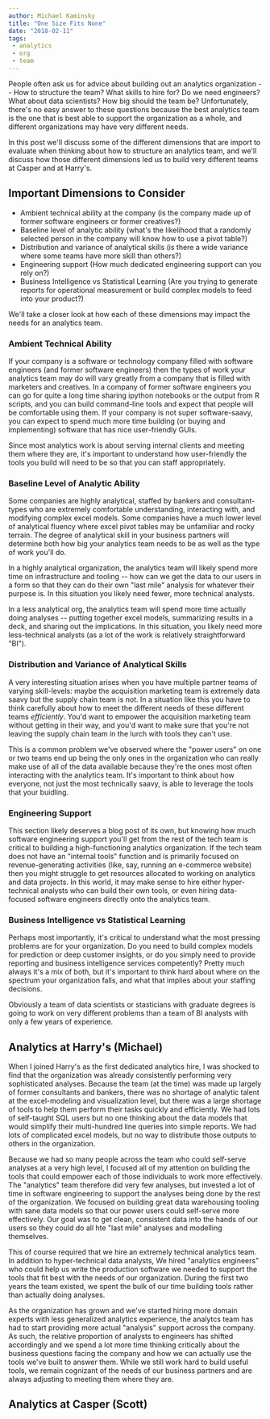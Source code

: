 ```yaml
---
author: Michael Kaminsky
title: "One Size Fits None"
date: "2018-02-11"
tags: 
 - analytics
 - org
 - team
---
```


People often ask us for advice about building out an analytics organization -- How to structure the team? What skills to hire for? Do we need engineers? What about data scientists? How big should the team be? Unfortunately, there's no easy answer to these questions because the best analytics team is the one that is best able to support the organization as a whole, and different organizations may have very different needs.

In this post we'll discuss some of the different dimensions that are import to evaluate when thinking about how to structure an analytics team, and we'll discuss how those different dimensions led us to build very different teams at Casper and at Harry's. 

## Important Dimensions to Consider
* Ambient technical ability at the company (is the company made up of former software engineers or former creatives?)
* Baseline level of analytic ability (what's the likelihood that a randomly selected person in the company will know how to use a pivot table?)
* Distribution and variance of analytical skills (is there a wide variance where some teams have more skill than others?)
* Engineering support (How much dedicated engineering support can you rely on?)
* Business Intelligence vs Statistical Learning (Are you trying to generate reports for operational measurement or build complex models to feed into your product?)

We'll take a closer look at how each of these dimensions may impact the needs for an analytics team.

### Ambient Technical Ability 
If your company is a software or technology company filled with software engineers (and former software engineers) then the types of work your analytics team may do will vary greatly from a company that is filled with marketers and creatives. In a company of former software engineers you can go for quite a long time sharing ipython notebooks or the output from R scripts, and you can build command-line tools and expect that people will be comfortable using them. If your company is not super software-saavy, you can expect to spend much more time building (or buying and implementing) software that has nice user-friendly GUIs. 

Since most analytics work is about serving internal clients and meeting them where they are, it's important to understand how user-friendly the tools you build will need to be so that you can staff appropriately.

### Baseline Level of Analytic Ability
Some companies are highly analytical, staffed by bankers and consultant-types who are extremely comfortable understanding, interacting with, and modifying complex excel models. Some companies have a much lower level of analytical fluency where excel pivot tables may be unfamiliar and rocky terrain. The degree of analytical skill in your business partners will determine both how big your analytics team needs to be as well as the type of work you'll do. 

In a highly analytical organization, the analytics team will likely spend more time on infrastructure and tooling -- how can we get the data to our users in a form so that they can do their own "last mile" analysis for whatever their purpose is. In this situation you likely need fewer, more technical analysts.

In a less analytical org, the analytics team will spend more time actually doing analyses -- putting together excel models, summarizing results in a deck, and sharing out the implications. In this situation, you likely need more less-technical analysts (as a lot of the work is relatively straightforward "BI").

### Distribution and Variance of Analytical Skills
A very interesting situation arises when you have multiple partner teams of varying skill-levels: maybe the acquisition marketing team is extremely data saavy but the supply chain team is not. In a situation like this you have to think carefully about how to meet the different needs of these different teams *efficiently*. You'd want to empower the acquisition marketing team without getting in their way, and you'd want to make sure that you're not leaving the supply chain team in the lurch with tools they can't use.

This is a common problem we've observed where the "power users" on one or two teams end up being the only ones in the organization who can really make use of all of the data available because they're the ones most often interacting with the analytics team. It's important to think about how everyone, not just the most technically saavy, is able to leverage the tools that your buidling.

### Engineering Support
This section likely deserves a blog post of its own, but knowing how much software engineering support you'll get from the rest of the tech team is critical to building a high-functioning analytics organization. If the tech team does not have an "internal tools" function and is primarily focused on revenue-generating activities (like, say, running an e-commerce website) then you might struggle to get resources allocated to working on analytics and data projects. In this world, it may make sense to hire either hyper-technical analysts who can build their own tools, or even hiring data-focused software engineers directly onto the analytics team.

### Business Intelligence vs Statistical Learning
Perhaps most importantly, it's critical to understand what the most pressing problems are for your organization. Do you need to build complex models for prediction or deep customer insights, or do you simply need to provide reporting and business intelligence services competently? Pretty much always it's a mix of both, but it's important to think hard about where on the spectrum your organization falls, and what that implies about your staffing decisions. 

Obviously a team of data scientists or stasticians with graduate degrees is going to work on very different problems than a team of BI analysts with only a few years of experience.

## Analytics at Harry's (Michael)
When I joined Harry's as the first dedicated analytics hire, I was shocked to find that the organization was already consistently performing very sophisticated analyses. Because the team (at the time) was made up largely of former consultants and bankers, there was no shortage of analytic talent at the excel-modeling and visualization level, but there was a large shortage of tools to help them perform their tasks quickly and efficiently. We had lots of self-taught SQL users but no one thinking about the data models that would simplify their multi-hundred line queries into simple reports. We had lots of complicated excel models, but no way to distribute those outputs to others in the organization. 

Because we had so many people across the team who could self-serve analyses at a very high level, I focused all of my attention on building the tools that could empower each of those individuals to work more effectively. The "analytics" team therefore did very few analyses, but invested a lot of time in software engineering to support the analyses being done by the rest of the organization. We focused on building great data warehousing tooling with sane data models so that our power users could self-serve more effectively. Our goal was to get clean, consistent data into the hands of our users so they could do all hte "last mile" analyses and modelling themselves.

This of course required that we hire an extremely technical analytics team. In addition to hyper-technical data analysts, We hired "analytics engineers" who could help us write the production software we needed to support the tools that fit best with the needs of our organization. During the first two years the team existed, we spent the bulk of our time building tools rather than actually doing analyses.

As the organization has grown and we've started hiring more domain experts with less generalized analytics experience, the analytcs team has had to start providing more actual "analysis" support across the company. As such, the relative proportion of analysts to engineers has shifted accordingly and we spend a lot more time thinking critically about the business questions facing the company and how we can actually use the tools we've built to answer them. While we still work hard to build useful tools, we remain cognizant of the needs of our business partners and are always adjusting to meeting them where they are.

## Analytics at Casper (Scott)
